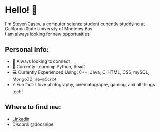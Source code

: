 <h1 >Hello! 👋</h1>
I'm Steven Casey, a computer science student currently studdying at California State University of Monterey Bay.<br>
I am always looking for new opportunities!

## Personal Info:
- :two_men_holding_hands: Always looking to connect
- 📖 Currently Learning: Python, React
- 💻 Currently Experienced Using: C++, Java, C, HTML, CSS, mySQL, MongoDB, JavaScript
- ⚡ Fun fact: I love photography, cinematography, gaming, and all things tech!

## Where to find me:
- [LinkedIn](https://www.linkedin.com/in/CaseySteven/)
- Discord: @docsnipe
